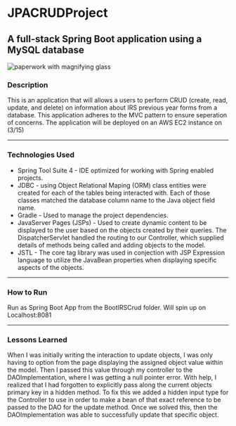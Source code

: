 # JPACRUDProject
## A full-stack Spring Boot application using a MySQL database
<img src="http://clipart-library.com/data_images/36001.jpg" alt="paperwork with magnifying glass"/>

### Description
This is an application that will allows a users to perform CRUD (create, read, update, and delete) on information about IRS previous year forms from a database. This application adheres to the MVC pattern to ensure seperation of concerns.
The application will be deployed on an AWS EC2 instance on (3/15)

---

### Technologies Used
* Spring Tool Suite 4 - IDE optimized for working with Spring enabled projects.
* JDBC - using Object Relational Maping (ORM) class entities were created for each of the tables being interacted with. Each of those classes matched the database column name to the Java object field name. 
* Gradle - Used to manage the project dependencies.
* JavaServer Pages (JSPs) - Used to create dynamic content to be displayed to the user based on the objects created by their queries. The DispatcherServlet handled the routing to our Controller, which supplied details of methods being called and adding objects to the model.
* JSTL - The core tag library was used in conjection with JSP Expression language to utilize the JavaBean properties when displaying specific aspects of the objects.

---

### How to Run

Run as Spring Boot App from the BootIRSCrud folder. Will spin up on Localhost:8081

---

### Lessons Learned
When I was initially writing the interaction to update objects, I was only having to option from the page displaying the assigned object value within the model. Then I passed this value through my controller to the DAOImplementation, where I was getting a null pointer error. With help, I realized that I had forgotten to explicitly pass along the current objects primary key in a hidden method. To fix this we added a hidden input type for the Controller to use in order to make a bean of that exact reference to be passed to the DAO for the update method. Once we solved this, then the DAOImplementation was able to successfully update that specific object.